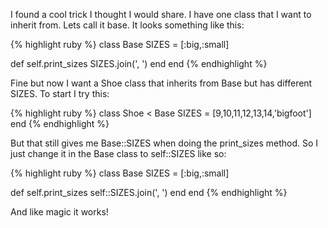 
I found a cool trick I thought I would share. I have one class that I want to inherit from. Lets call it base. It looks something like this:
    
{% highlight ruby %}
class Base
  SIZES = [:big,:small]

  def self.print_sizes
    SIZES.join(', ')
  end 
end
{% endhighlight %}

Fine but now I want a Shoe class that inherits from Base but has different SIZES. To start I try this:

{% highlight ruby %}
class Shoe < Base
  SIZES = [9,10,11,12,13,14,'bigfoot']
end
{% endhighlight %}

But that still gives me Base::SIZES when doing the print_sizes method. So I just change it in the Base class to self::SIZES like so:

{% highlight ruby %}
class Base
  SIZES = [:big,:small]

  def self.print_sizes
    self::SIZES.join(', ')
  end 
end
{% endhighlight %}
    
And like magic it works!